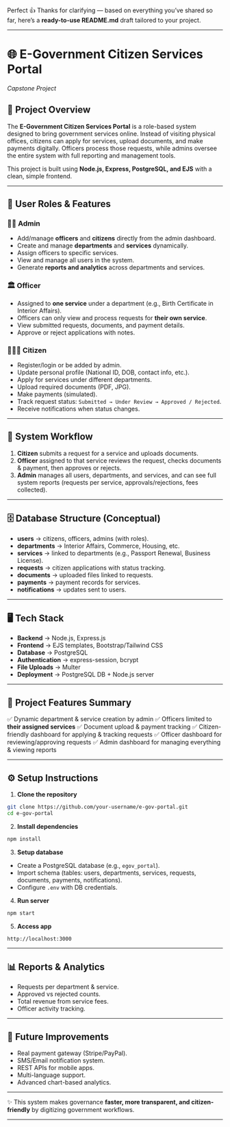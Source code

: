 Perfect 👍 Thanks for clarifying — based on everything you’ve shared so far, here’s a **ready-to-use README.md** draft tailored to your project.

---

# 🌐 E-Government Citizen Services Portal

*Capstone Project*

## 📖 Project Overview

The **E-Government Citizen Services Portal** is a role-based system designed to bring government services online. Instead of visiting physical offices, citizens can apply for services, upload documents, and make payments digitally. Officers process those requests, while admins oversee the entire system with full reporting and management tools.

This project is built using **Node.js, Express, PostgreSQL, and EJS** with a clean, simple frontend.

---

## 👥 User Roles & Features

### 🧑‍💼 Admin

* Add/manage **officers** and **citizens** directly from the admin dashboard.
* Create and manage **departments** and **services** dynamically.
* Assign officers to specific services.
* View and manage all users in the system.
* Generate **reports and analytics** across departments and services.

### 🏛️ Officer

* Assigned to **one service** under a department (e.g., Birth Certificate in Interior Affairs).
* Officers can only view and process requests for **their own service**.
* View submitted requests, documents, and payment details.
* Approve or reject applications with notes.

### 👨‍👩‍👧 Citizen

* Register/login or be added by admin.
* Update personal profile (National ID, DOB, contact info, etc.).
* Apply for services under different departments.
* Upload required documents (PDF, JPG).
* Make payments (simulated).
* Track request status: `Submitted → Under Review → Approved / Rejected`.
* Receive notifications when status changes.

---

## 🔄 System Workflow

1. **Citizen** submits a request for a service and uploads documents.
2. **Officer** assigned to that service reviews the request, checks documents & payment, then approves or rejects.
3. **Admin** manages all users, departments, and services, and can see full system reports (requests per service, approvals/rejections, fees collected).

---

## 🗄️ Database Structure (Conceptual)

* **users** → citizens, officers, admins (with roles).
* **departments** → Interior Affairs, Commerce, Housing, etc.
* **services** → linked to departments (e.g., Passport Renewal, Business License).
* **requests** → citizen applications with status tracking.
* **documents** → uploaded files linked to requests.
* **payments** → payment records for services.
* **notifications** → updates sent to users.

---

## 🖥️ Tech Stack

* **Backend** → Node.js, Express.js
* **Frontend** → EJS templates, Bootstrap/Tailwind CSS
* **Database** → PostgreSQL
* **Authentication** → express-session, bcrypt
* **File Uploads** → Multer
* **Deployment** → PostgreSQL DB + Node.js server

---

## 📂 Project Features Summary

✅ Dynamic department & service creation by admin
✅ Officers limited to **their assigned services**
✅ Document upload & payment tracking
✅ Citizen-friendly dashboard for applying & tracking requests
✅ Officer dashboard for reviewing/approving requests
✅ Admin dashboard for managing everything & viewing reports

---

## ⚙️ Setup Instructions

1. **Clone the repository**

```bash
git clone https://github.com/your-username/e-gov-portal.git
cd e-gov-portal
```

2. **Install dependencies**

```bash
npm install
```

3. **Setup database**

* Create a PostgreSQL database (e.g., `egov_portal`).
* Import schema (tables: users, departments, services, requests, documents, payments, notifications).
* Configure `.env` with DB credentials.

4. **Run server**

```bash
npm start
```

5. **Access app**

```
http://localhost:3000
```

---

## 📊 Reports & Analytics

* Requests per department & service.
* Approved vs rejected counts.
* Total revenue from service fees.
* Officer activity tracking.

---

## 🚀 Future Improvements

* Real payment gateway (Stripe/PayPal).
* SMS/Email notification system.
* REST APIs for mobile apps.
* Multi-language support.
* Advanced chart-based analytics.

---

✨ This system makes governance **faster, more transparent, and citizen-friendly** by digitizing government workflows.

---

